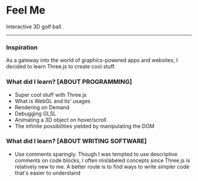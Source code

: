 # Feel Me
Interactive 3D golf ball.

---
### Inspiration
As a gateway into the world of graphics-powered apps and websites, I decided to learn Three.js to create cool stuff.

### What did I learn? [ABOUT PROGRAMMING]
- Super cool stuff with Three.js 
- What is WebGL and its' usages
- Rendering on Demand
- Debugging GLSL
- Animating a 3D object on hover/scroll
- The infinite possibilities yielded by manipulating the DOM 

### What did I learn? [ABOUT WRITING SOFTWARE]
- Use comments sparingly. Though I was tempted to use descriptive comments on code blocks, I often mislabeled concepts since Three.js is relatively new to me. A better route is to find ways to write simpler code that's easier to understand
